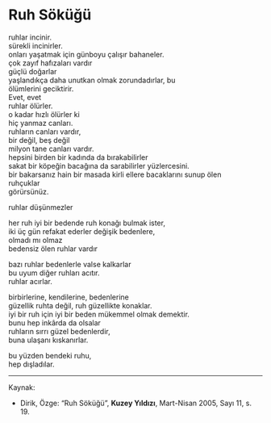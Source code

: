 # Ruh Söküğü  
  
ruhlar incinir.  
sürekli incinirler.  
onları yaşatmak için günboyu çalışır bahaneler.  
çok zayıf hafızaları vardır  
güçlü doğarlar  
yaşlandıkça daha unutkan olmak zorundadırlar, bu  
    ölümlerini geciktirir.  
Evet, evet  
ruhlar ölürler.  
o kadar hızlı ölürler ki  
hiç yanmaz canları.  
ruhların canları vardır,  
bir değil, beş değil  
milyon tane canları vardır.  
hepsini birden bir kadında da bırakabilirler  
sakat bir köpeğin bacağına da sarabilirler yüzlercesini.  
bir bakarsanız hain bir masada kirli ellere bacaklarını sunup ölen  
    ruhçuklar  
görürsünüz.  
  
ruhlar düşünmezler  
  
her ruh iyi bir bedende ruh konağı bulmak ister,  
iki üç gün refakat ederler değişik bedenlere,  
olmadı mı olmaz  
bedensiz ölen ruhlar vardır  
  
bazı ruhlar bedenlerle valse kalkarlar  
bu uyum diğer ruhları acıtır.  
ruhlar acırlar.  
  
birbirlerine, kendilerine, bedenlerine  
güzellik ruhta değil, ruh güzellikte konaklar.  
iyi bir ruh için iyi bir beden mükemmel olmak demektir.  
bunu hep inkârda da olsalar  
ruhların sırrı güzel bedenlerdir,  
buna ulaşanı kıskanırlar.  
  
bu yüzden bendeki ruhu,  
hep dışladılar.

---
Kaynak:

- Dirik, Özge: “Ruh Söküğü”, **Kuzey Yıldızı**, Mart-Nisan 2005, Sayı 11, s. 19.
